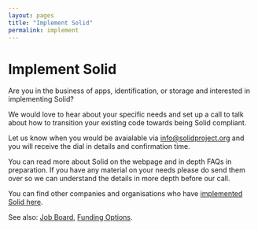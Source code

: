 ```yaml
---
layout: pages
title: "Implement Solid"
permalink: implement
---
```


# Implement Solid

Are you in the business of apps, identification, or storage and interested in implementing Solid? 

We would love to hear about your specific needs and set up a call to talk about how to transition your existing code towards being Solid compliant. 

Let us know when you would be avaialable via [info@solidproject.org](mailto:info@solidproject.org) and you will receive the dial in details and confirmation time.

You can read more about Solid on the webpage and in depth FAQs in preparation. If you have any material on your needs please do send them over so we can understand the details in more depth before our call. 

You can find other companies and organisations who have [implemented Solid here]({{site.baseUrl}}/use-solid).

See also: [Job Board]({{site.baseUrl}}/job-board), [Funding Options]({{site.baseUrl}}/funding).
